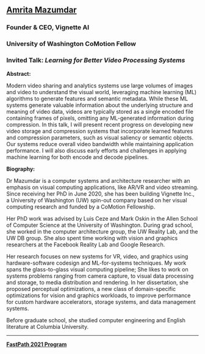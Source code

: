 ## [Amrita Mazumdar](https://homes.cs.washington.edu/~amrita)
### Founder & CEO, Vignette AI
### University of Washington CoMotion Fellow

### Invited Talk:  *Learning for Better Video Processing Systems*

**Abstract:**

Modern video sharing and analytics systems use large volumes of images and video to understand the visual world, leveraging machine learning (ML) algorithms to generate features and semantic metadata. While these ML systems generate valuable information about the underlying structure and meaning of video data, videos are typically stored as a single encoded file containing frames of pixels, omitting any ML-generated information during compression. In this talk, I will present recent progress on developing new video storage and compression systems that incorporate learned features and compression parameters, such as visual saliency or semantic objects. Our systems reduce overall video bandwidth while maintaining application performance. I will also discuss early efforts and challenges in applying machine learning for both encode and decode pipelines. 

**Biography:**

Dr Mazumdar is a computer systems and architecture researcher with an emphasis on visual computing applications, like AR/VR and video streaming. Since receiving her PhD in June 2020, she has been building Vignette Inc., a University of Washington (UW) spin-out company based on her visual computing research and funded by a CoMotion Fellowship.

Her PhD work was advised by Luis Ceze and Mark Oskin in the Allen School of Computer Science at the University of Washington. During grad school, she worked in the computer architecture group, the UW Reality Lab, and the UW DB group. She also spent time working with vision and graphics researchers at the Facebook Reality Lab and Google Research.

Her research focuses on new systems for VR, video, and graphics using hardware-software codesign and ML-for-systems techniques. My work spans the glass-to-glass visual computing pipeline; She likes to work on systems problems ranging from camera capture, to visual data processing and storage, to media distribution and rendering. In her dissertation, she proposed perceptual optimizations, a new class of domain-specific optimizations for vision and graphics workloads, to improve performance for custom hardware accelerators, storage systems, and data management systems.

Before graduate school, she studied computer engineering and English literature at Columbia University.

----
**[FastPath 2021 Program](https://tinyurl.com/fastpath2021/Program)**
